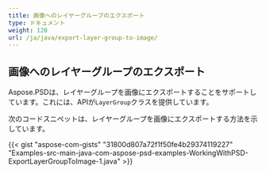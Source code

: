 ```yaml
---
title: 画像へのレイヤーグループのエクスポート
type: ドキュメント
weight: 120
url: /ja/java/export-layer-group-to-image/
---
```


## **画像へのレイヤーグループのエクスポート**
Aspose.PSDは、レイヤーグループを画像にエクスポートすることをサポートしています。これには、APIが`LayerGroup`クラスを提供しています。

次のコードスニペットは、レイヤーグループを画像にエクスポートする方法を示しています。

{{< gist "aspose-com-gists" "31800d807a72f1f50fe4b29374119227" "Examples-src-main-java-com-aspose-psd-examples-WorkingWithPSD-ExportLayerGroupToImage-1.java" >}}

